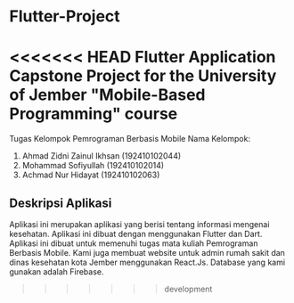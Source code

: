 # Flutter-Project
<<<<<<< HEAD
Flutter Application Capstone Project for the University of Jember "Mobile-Based Programming" course
=======

Tugas Kelompok Pemrograman Berbasis Mobile
Nama Kelompok:

1. Ahmad Zidni Zainul Ikhsan (192410102044)
2. Mohammad Sofiyullah (192410102014)
3. Achmad Nur Hidayat (192410102063)

## Deskripsi Aplikasi

Aplikasi ini merupakan aplikasi yang berisi tentang informasi mengenai kesehatan. Aplikasi ini dibuat dengan menggunakan Flutter dan Dart. Aplikasi ini dibuat untuk memenuhi tugas mata kuliah Pemrograman Berbasis Mobile. Kami juga membuat website untuk admin rumah sakit dan dinas kesehatan kota Jember menggunakan React.Js. Database yang kami gunakan adalah Firebase.
>>>>>>> development
